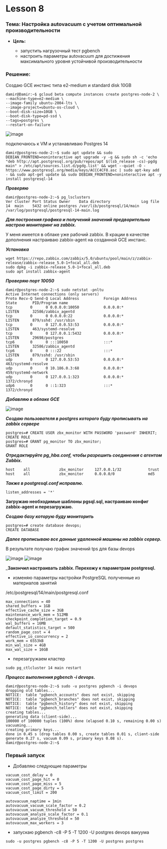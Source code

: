 # Lesson 8
### Тема: Настройка autovacuum с учетом оптимальной производительности

* __Цель:__

  * запустить нагрузочный тест pgbench
  * настроить параметры autovacuum для достижения максимального уровня устойчивой производительности

### Решение:
Создаю GCE инстанс типа e2-medium и standard disk 10GB
```
damir@Damir:~$ gcloud beta compute instances create postgres-node-2 \
--machine-type=e2-medium \
--image-family ubuntu-2004-lts \
--image-project=ubuntu-os-cloud \
--boot-disk-size=10GB \
--boot-disk-type=pd-ssd \
--tags=postgres \
--restart-on-failure
```

![image](https://user-images.githubusercontent.com/85208391/202587302-dfa1936d-e0d9-4113-b0e8-ec29fb2242b6.png)


подключаюсь к VM и устанавливаю Postgres 14
```
damir@postgres-node-2:~$ sudo apt update && sudo DEBIAN_FRONTEND=noninteractive apt upgrade -y -q && sudo sh -c 'echo "deb http://apt.postgresql.org/pub/repos/apt $(lsb_release -cs)-pgdg main" > /etc/apt/sources.list.d/pgdg.list' && wget --quiet -O - https://www.postgresql.org/media/keys/ACCC4CF8.asc | sudo apt-key add - && sudo apt-get update && sudo DEBIAN_FRONTEND=noninteractive apt -y install postgresql-14
```

___Проверяю___
```
damir@postgres-node-2:~$ pg_lsclusters
Ver Cluster Port Status Owner    Data directory              Log file
14  main    5432 online postgres /var/lib/postgresql/14/main /var/log/postgresql/postgresql-14-main.log
```

___Для построения графика и получений значений предворительно настрою мониторинг на zabbix.___

У меня имеется в облаке уже рабочий zabbix. В крации в качестве дополнения настраиваю zabbix-agent на созданной GCE инстанс.

___Установка___

```
wget https://repo.zabbix.com/zabbix/5.0/ubuntu/pool/main/z/zabbix-release/zabbix-release_5.0-1+focal_all.deb
sudo dpkg -i zabbix-release_5.0-1+focal_all.deb
sudo apt install zabbix-agent
```
___Проверяю порт 10050___
```
damir@postgres-node-2:~$ sudo netstat -pnltu
Active Internet connections (only servers)
Proto Recv-Q Send-Q Local Address           Foreign Address         State       PID/Program name    
tcp        0      0 0.0.0.0:10050           0.0.0.0:*               LISTEN      32586/zabbix_agentd 
tcp        0      0 0.0.0.0:22              0.0.0.0:*               LISTEN      879/sshd: /usr/sbin 
tcp        0      0 127.0.0.53:53           0.0.0.0:*               LISTEN      463/systemd-resolve 
tcp        0      0 127.0.0.1:5432          0.0.0.0:*               LISTEN      29698/postgres      
tcp6       0      0 :::10050                :::*                    LISTEN      32586/zabbix_agentd 
tcp6       0      0 :::22                   :::*                    LISTEN      879/sshd: /usr/sbin 
udp        0      0 127.0.0.53:53           0.0.0.0:*                           463/systemd-resolve 
udp        0      0 10.186.0.3:68           0.0.0.0:*                           459/systemd-network 
udp        0      0 127.0.0.1:323           0.0.0.0:*                           1372/chronyd        
udp6       0      0 ::1:323                 :::*                                1372/chronyd
```
___Добавляю в облаке GCE___ 

![image](https://user-images.githubusercontent.com/85208391/202591961-ae4862ab-4a5f-4013-86ef-f3d47903338d.png)


___Создаю пользователя в postgres которого буду прописывать на zabbix сервере___
```
postgres=# CREATE USER zbx_monitor WITH PASSWORD 'password' INHERIT;
CREATE ROLE
postgres=# GRANT pg_monitor TO zbx_monitor;
GRANT ROLE
```

___Отредактируйте pg_hba.conf, чтобы разрешить соединения с агентом Zabbix.___

```
host    all             zbx_monitor     127.0.0.1/32            trust
host    all             zbx_monitor     0.0.0.0/0               md5
```

___Также в postgresql.conf исправлю.___
```
listen_addresses = '*'
```

__Загружаю необходимые шаблоны  pgsql.sql, настраиваю конфиг zabbix-agent и перезагружаю.__

___Создаю базу которую буду мониторить___
```
postgres=# create database devops;
CREATE DATABASE
```
___Далее прописываю все данные удаленной машины на zabbix сервер.___

В результате получаю график значений tps для базы devops

![image](https://user-images.githubusercontent.com/85208391/202834208-5c73d3ea-3088-4091-941c-06e036b1e18f.png)
![image](https://user-images.githubusercontent.com/85208391/202834236-7dd5067c-4a20-44ff-b6b2-732dafb82c36.png)

___Закончил настраивать zabbix. Перехожу к параметрам postgresql.__
  * изменяю параметры настройки PostgreSQL полученные из материалов занятий
  
  /etc/postgresql/14/main/postgresql.conf

  ```
  max_connections = 40
shared_buffers = 1GB
effective_cache_size = 3GB
maintenance_work_mem = 512MB
checkpoint_completion_target = 0.9
wal_buffers = 16MB
default_statistics_target = 500
random_page_cost = 4
effective_io_concurrency = 2
work_mem = 6553kB
min_wal_size = 4GB
max_wal_size = 16GB
```

* перезагружаем кластер
```
sudo pg_ctlcluster 14 main restart
```
___Процесс выполнения pgbench -i devops.___
```
damir@postgres-node-2:~$ sudo -u postgres pgbench -i devops
dropping old tables...
NOTICE:  table "pgbench_accounts" does not exist, skipping
NOTICE:  table "pgbench_branches" does not exist, skipping
NOTICE:  table "pgbench_history" does not exist, skipping
NOTICE:  table "pgbench_tellers" does not exist, skipping
creating tables...
generating data (client-side)...
100000 of 100000 tuples (100%) done (elapsed 0.10 s, remaining 0.00 s)
vacuuming...
creating primary keys...
done in 0.45 s (drop tables 0.00 s, create tables 0.01 s, client-side generate 0.27 s, vacuum 0.09 s, primary keys 0.08 s).
damir@postgres-node-2:~$ 
```
### Первый запуск

* Добавляю следующие параметры 
```
vacuum_cost_delay = 0
vacuum_cost_page_hit = 0
vacuum_cost_page_miss = 5
vacuum_cost_page_dirty = 5
vacuum_cost_limit = 200

autovacuum_naptime = 1min
autovacuum_vacuum_scale_factor = 0.2
autovacuum_vacuum_threshold = 50
autovacuum_analyze_scale_factor = 0.1
autovacuum_analyze_threshold = 50
autovacuum_max_workers = 3
```
* запускаю pgbench -c8 -P 5 -T 1200 -U postgres devops вакуума

```
sudo -u postgres pgbench -c8 -P 5 -T 1200 -U postgres postgres
```


